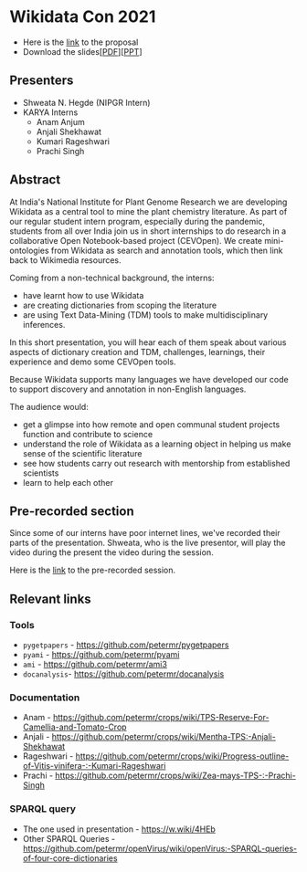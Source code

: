 
# Wikidata Con 2021
- Here is the [link](https://pretalx.com/wdcon21/talk/review/9LET9AXDAGRWSZTLE9TPY3LJPGM7QWEZ) to the proposal
- Download the slides[[PDF](https://github.com/petermr/crops/blob/main/outreach/WikidataCon2021/wikidata_con_combined_presentation_v5.pdf)][[PPT](https://github.com/petermr/crops/blob/main/outreach/WikidataCon2021/wikidata_con_combined_presentation_v5.pptx)]
## Presenters 
- Shweata N. Hegde (NIPGR Intern)
- KARYA Interns
    -  Anam Anjum
    -  Anjali Shekhawat
    -  Kumari Rageshwari
    -  Prachi Singh
## Abstract
At India's National Institute for Plant Genome Research we are developing Wikidata as a central tool to mine the plant chemistry literature. As part of our regular student intern program, especially during the pandemic, students from all over India join us in short internships to do research in a collaborative Open Notebook-based project (CEVOpen). We create mini-ontologies from Wikidata as search and annotation tools, which then link back to Wikimedia resources. 

 Coming from a non-technical background, the interns:
- have learnt how to use Wikidata
- are creating dictionaries from scoping the literature
- are using Text Data-Mining (TDM) tools to make multidisciplinary inferences. 

In this short presentation, you will hear each of them speak about various aspects of dictionary creation and TDM, challenges, learnings, their experience and demo some CEVOpen tools. 

Because Wikidata supports many languages we have developed our code to support discovery and annotation in non-English languages.

The audience would: 
- get a glimpse into how remote and open communal student projects function and contribute to science
- understand the role of Wikidata as a learning object in helping us make sense of the scientific literature
- see how students carry out research with mentorship from established scientists 
- learn to help each other

## Pre-recorded section
Since some of our interns have poor internet lines, we've recorded their parts of the presentation. Shweata, who is the live presentor, will play the video during the present the video during the session. 

Here is the [link](https://youtu.be/SIp1Km_XyzM) to the pre-recorded session.

## Relevant links
### Tools
- `pygetpapers` - https://github.com/petermr/pygetpapers
- `pyami` - https://github.com/petermr/pyami
- `ami` - https://github.com/petermr/ami3
- `docanalysis`- https://github.com/petermr/docanalysis
### Documentation
- Anam - https://github.com/petermr/crops/wiki/TPS-Reserve-For-Camellia-and-Tomato-Crop
- Anjali - https://github.com/petermr/crops/wiki/Mentha-TPS:-Anjali-Shekhawat
- Rageshwari - https://github.com/petermr/crops/wiki/Progress-outline-of-Vitis-vinifera-:-Kumari-Rageshwari
- Prachi - https://github.com/petermr/crops/wiki/Zea-mays-TPS-:-Prachi-Singh
### SPARQL query 
- The one used in presentation - https://w.wiki/4HEb 
- Other SPARQL Queries - https://github.com/petermr/openVirus/wiki/openVirus:-SPARQL-queries-of-four-core-dictionaries
